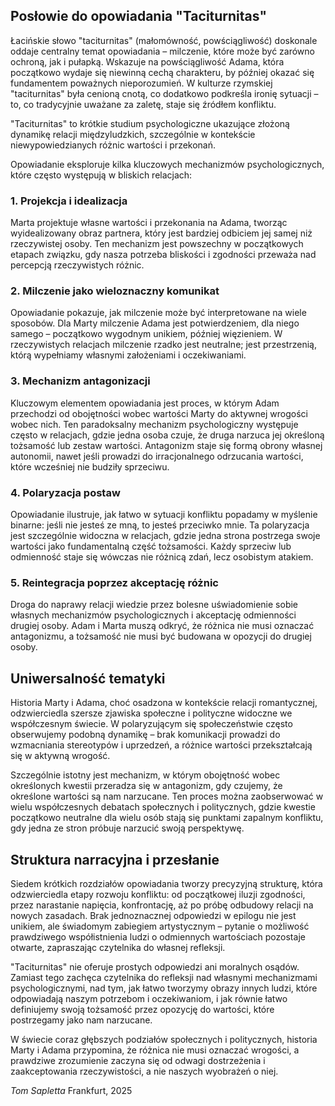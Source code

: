 ## Posłowie do opowiadania "Taciturnitas"

Łacińskie słowo "taciturnitas" (małomówność, powściągliwość)
doskonale oddaje centralny temat opowiadania – milczenie, które może być zarówno ochroną, jak i pułapką.
Wskazuje na powściągliwość Adama, która początkowo wydaje się niewinną cechą charakteru, by później okazać się
fundamentem poważnych nieporozumień.
W kulturze rzymskiej "taciturnitas" była cenioną cnotą,
co dodatkowo podkreśla ironię sytuacji – to, co tradycyjnie uważane za zaletę, staje się źródłem konfliktu.

"Taciturnitas" to krótkie studium psychologiczne ukazujące złożoną dynamikę relacji międzyludzkich, szczególnie
w kontekście niewypowiedzianych różnic wartości i przekonań.

Opowiadanie eksploruje kilka kluczowych mechanizmów psychologicznych, które często występują w bliskich relacjach:

### 1. Projekcja i idealizacja

Marta projektuje własne wartości i przekonania na Adama, tworząc wyidealizowany obraz partnera, który jest bardziej
odbiciem jej samej niż rzeczywistej osoby.
Ten mechanizm jest powszechny w początkowych etapach związku, gdy nasza potrzeba bliskości i zgodności przeważa nad
percepcją rzeczywistych różnic.

### 2. Milczenie jako wieloznaczny komunikat

Opowiadanie pokazuje, jak milczenie może być interpretowane na wiele sposobów.
Dla Marty milczenie Adama jest potwierdzeniem, dla niego samego – początkowo wygodnym unikiem, później więzieniem.
W rzeczywistych relacjach milczenie rzadko jest neutralne; jest przestrzenią, którą wypełniamy własnymi założeniami i
oczekiwaniami.

### 3. Mechanizm antagonizacji

Kluczowym elementem opowiadania jest proces, w którym Adam przechodzi od obojętności wobec wartości Marty do aktywnej
wrogości wobec nich. Ten paradoksalny mechanizm psychologiczny występuje często w relacjach, gdzie jedna osoba czuje, że
druga narzuca jej określoną tożsamość lub zestaw wartości. Antagonizm staje się formą obrony własnej autonomii, nawet
jeśli prowadzi do irracjonalnego odrzucania wartości, które wcześniej nie budziły sprzeciwu.

### 4. Polaryzacja postaw

Opowiadanie ilustruje, jak łatwo w sytuacji konfliktu popadamy w myślenie binarne: jeśli nie jesteś ze mną, to jesteś
przeciwko mnie. Ta polaryzacja jest szczególnie widoczna w relacjach, gdzie jedna strona postrzega swoje wartości jako
fundamentalną część tożsamości. Każdy sprzeciw lub odmienność staje się wówczas nie różnicą zdań, lecz osobistym
atakiem.

### 5. Reintegracja poprzez akceptację różnic

Droga do naprawy relacji wiedzie przez bolesne uświadomienie sobie własnych mechanizmów psychologicznych i akceptację
odmienności drugiej osoby. Adam i Marta muszą odkryć, że różnica nie musi oznaczać antagonizmu, a tożsamość nie musi być
budowana w opozycji do drugiej osoby.

## Uniwersalność tematyki

Historia Marty i Adama, choć osadzona w kontekście relacji romantycznej, odzwierciedla szersze zjawiska społeczne i
polityczne widoczne we współczesnym świecie. W polaryzującym się społeczeństwie często obserwujemy podobną dynamikę –
brak komunikacji prowadzi do wzmacniania stereotypów i uprzedzeń, a różnice wartości przekształcają się w aktywną
wrogość.

Szczególnie istotny jest mechanizm, w którym obojętność wobec określonych kwestii przeradza się w antagonizm, gdy
czujemy, że określone wartości są nam narzucane. Ten proces można zaobserwować w wielu współczesnych debatach
społecznych i politycznych, gdzie kwestie początkowo neutralne dla wielu osób stają się punktami zapalnym konfliktu, gdy
jedna ze stron próbuje narzucić swoją perspektywę.

## Struktura narracyjna i przesłanie

Siedem krótkich rozdziałów opowiadania tworzy precyzyjną strukturę, która odzwierciedla etapy rozwoju konfliktu: od
początkowej iluzji zgodności, przez narastanie napięcia, konfrontację, aż po próbę odbudowy relacji na nowych zasadach.
Brak jednoznacznej odpowiedzi w epilogu nie jest unikiem, ale świadomym zabiegiem artystycznym – pytanie o możliwość
prawdziwego współistnienia ludzi o odmiennych wartościach pozostaje otwarte, zapraszając czytelnika do własnej
refleksji.

"Taciturnitas" nie oferuje prostych odpowiedzi ani moralnych osądów. Zamiast tego zachęca czytelnika do refleksji nad
własnymi mechanizmami psychologicznymi, nad tym, jak łatwo tworzymy obrazy innych ludzi, które odpowiadają naszym
potrzebom i oczekiwaniom, i jak równie łatwo definiujemy swoją tożsamość przez opozycję do wartości, które postrzegamy
jako nam narzucane.

W świecie coraz głębszych podziałów społecznych i politycznych, historia Marty i Adama przypomina, że różnica nie musi
oznaczać wrogości, a prawdziwe zrozumienie zaczyna się od odwagi dostrzeżenia i zaakceptowania rzeczywistości, a nie
naszych wyobrażeń o niej.

*Tom Sapletta*
Frankfurt, 2025
